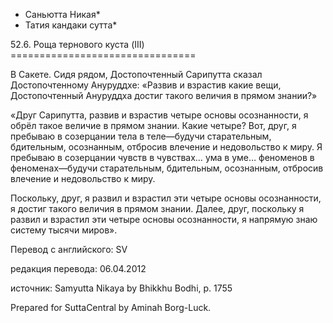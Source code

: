 * Саньютта Никая*
* Татия кандаки сутта*

52\.6\. Роща тернового куста \(III\)
\=\=\=\=\=\=\=\=\=\=\=\=\=\=\=\=\=\=\=\=\=\=\=\=\=\=\=\=\=\=\=\=

В Сакете\. Сидя рядом, Достопочтенный Сарипутта сказал Достопочтенному Ануруддхе: «Развив и взрастив какие вещи, Достопочтенный Ануруддха достиг такого величия в прямом знании?»

«Друг Сарипутта, развив и взрастив четыре основы осознанности, я обрёл такое величие в прямом знании\. Какие четыре? Вот, друг, я пребываю в созерцании тела в теле—будучи старательным, бдительным, осознанным, отбросив влечение и недовольство к миру\. Я пребываю в созерцании чувств в чувствах… ума в уме… феноменов в феноменах—будучи старательным, бдительным, осознанным, отбросив влечение и недовольство к миру\.

Поскольку, друг, я развил и взрастил эти четыре основы осознанности, я достиг такого величия в прямом знании\. Далее, друг, поскольку я развил и взрастил эти четыре основы осознанности, я напрямую знаю систему тысячи миров»\.

Перевод с английского: SV

редакция перевода: 06\.04\.2012

источник: Samyutta Nikaya by Bhikkhu Bodhi, p\. 1755

Prepared for SuttaCentral by Aminah Borg\-Luck\.